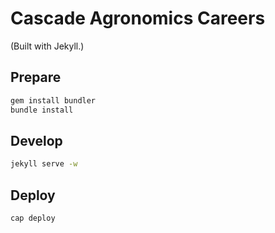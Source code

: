 # Cascade Agronomics Careers
(Built with Jekyll.)

## Prepare

```bash
gem install bundler
bundle install
```

## Develop
```bash
jekyll serve -w
```

## Deploy
```bash
cap deploy
```
